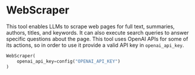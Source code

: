 # WebScraper

This tool enables LLMs to scrape web pages for full text, summaries, authors, titles, and keywords. It can also execute search queries to answer specific questions about the page. This tool uses OpenAI APIs for some of its actions, so in order to use it provide a valid API key in `openai_api_key`.

```python
WebScraper(
    openai_api_key=config("OPENAI_API_KEY")
)
```
